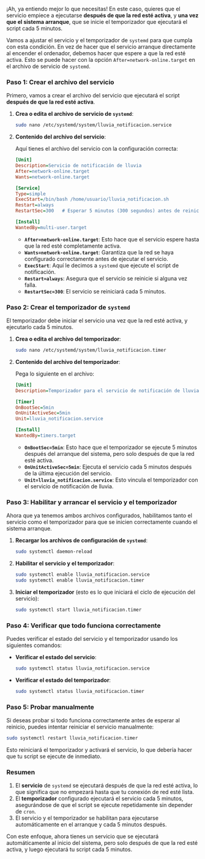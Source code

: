 ¡Ah, ya entiendo mejor lo que necesitas! En este caso, quieres que el servicio empiece a ejecutarse **después de que la red esté activa**, y **una vez que el sistema arranque**, que se inicie el temporizador que ejecutará el script cada 5 minutos.

Vamos a ajustar el servicio y el temporizador de `systemd` para que cumpla con esta condición. En vez de hacer que el servicio arranque directamente al encender el ordenador, debemos hacer que espere a que la red esté activa. Esto se puede hacer con la opción `After=network-online.target` en el archivo de servicio de `systemd`.

### Paso 1: Crear el archivo del servicio

Primero, vamos a crear el archivo del servicio que ejecutará el script **después de que la red esté activa**.

1. **Crea o edita el archivo de servicio de `systemd`**:

   ```bash
   sudo nano /etc/systemd/system/lluvia_notificacion.service
   ```

2. **Contenido del archivo del servicio**:

   Aquí tienes el archivo del servicio con la configuración correcta:

   ```ini
   [Unit]
   Description=Servicio de notificación de lluvia
   After=network-online.target
   Wants=network-online.target

   [Service]
   Type=simple
   ExecStart=/bin/bash /home/usuario/lluvia_notificacion.sh
   Restart=always
   RestartSec=300   # Esperar 5 minutos (300 segundos) antes de reiniciar el servicio

   [Install]
   WantedBy=multi-user.target
   ```

   - **`After=network-online.target`**: Esto hace que el servicio espere hasta que la red esté completamente activa.
   - **`Wants=network-online.target`**: Garantiza que la red se haya configurado correctamente antes de ejecutar el servicio.
   - **`ExecStart`**: Aquí le decimos a `systemd` que ejecute el script de notificación.
   - **`Restart=always`**: Asegura que el servicio se reinicie si alguna vez falla.
   - **`RestartSec=300`**: El servicio se reiniciará cada 5 minutos.

### Paso 2: Crear el temporizador de `systemd`

El temporizador debe iniciar el servicio una vez que la red esté activa, y ejecutarlo cada 5 minutos.

1. **Crea o edita el archivo del temporizador**:

   ```bash
   sudo nano /etc/systemd/system/lluvia_notificacion.timer
   ```

2. **Contenido del archivo del temporizador**:

   Pega lo siguiente en el archivo:

   ```ini
   [Unit]
   Description=Temporizador para el servicio de notificación de lluvia

   [Timer]
   OnBootSec=5min
   OnUnitActiveSec=5min
   Unit=lluvia_notificacion.service

   [Install]
   WantedBy=timers.target
   ```

   - **`OnBootSec=5min`**: Esto hace que el temporizador se ejecute 5 minutos después del arranque del sistema, pero solo después de que la red esté activa.
   - **`OnUnitActiveSec=5min`**: Ejecuta el servicio cada 5 minutos después de la última ejecución del servicio.
   - **`Unit=lluvia_notificacion.service`**: Esto vincula el temporizador con el servicio de notificación de lluvia.

### Paso 3: Habilitar y arrancar el servicio y el temporizador

Ahora que ya tenemos ambos archivos configurados, habilitamos tanto el servicio como el temporizador para que se inicien correctamente cuando el sistema arranque.

1. **Recargar los archivos de configuración de `systemd`**:

   ```bash
   sudo systemctl daemon-reload
   ```

2. **Habilitar el servicio y el temporizador**:

   ```bash
   sudo systemctl enable lluvia_notificacion.service
   sudo systemctl enable lluvia_notificacion.timer
   ```

3. **Iniciar el temporizador** (esto es lo que iniciará el ciclo de ejecución del servicio):

   ```bash
   sudo systemctl start lluvia_notificacion.timer
   ```

### Paso 4: Verificar que todo funciona correctamente

Puedes verificar el estado del servicio y el temporizador usando los siguientes comandos:

- **Verificar el estado del servicio**:

  ```bash
  sudo systemctl status lluvia_notificacion.service
  ```

- **Verificar el estado del temporizador**:

  ```bash
  sudo systemctl status lluvia_notificacion.timer
  ```

### Paso 5: Probar manualmente

Si deseas probar si todo funciona correctamente antes de esperar al reinicio, puedes intentar reiniciar el servicio manualmente:

```bash
sudo systemctl restart lluvia_notificacion.timer
```

Esto reiniciará el temporizador y activará el servicio, lo que debería hacer que tu script se ejecute de inmediato.

### Resumen

1. El **servicio** de `systemd` se ejecutará después de que la red esté activa, lo que significa que no empezará hasta que tu conexión de red esté lista.
2. El **temporizador** configurado ejecutará el servicio cada 5 minutos, asegurándose de que el script se ejecute repetidamente sin depender de `cron`.
3. El servicio y el temporizador se habilitan para ejecutarse automáticamente en el arranque y cada 5 minutos después.

Con este enfoque, ahora tienes un servicio que se ejecutará automáticamente al inicio del sistema, pero solo después de que la red esté activa, y luego ejecutará tu script cada 5 minutos.
